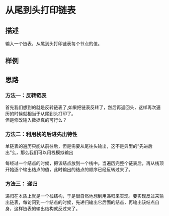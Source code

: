 # 从尾到头打印链表

## 描述
输入一个链表，从尾到头打印链表每个节点的值。

## 样例

## 思路
### 方法一：反转链表
首先我们想到的就是反转链表了,如果把链表反转了，然后再返回头，这样再次遍历的时候就相当于从尾到头打印了。<br>
但是修改输入数据真的可行么？

### 方法二：利用栈的后进先出特性
单链表的遍历只能从前往后，但是需要从尾往头输出，这不是典型的”先进后出”么，那么我们可以用栈模拟输出

每经过一个结点的时候，把该结点放到一个栈中。当遍历完整个链表后，再从栈顶开始逐个输出结点的值，此时输出的结点的顺序已经反转过来了。

### 方法三： 递归
递归在本质上就是一个栈结构，于是很自然地想到用递归来实现。要实现反过来输出链表，每访问到一个结点的时候，先递归输出它后面的结点，再输出该结点自身，这样链表的输出结构就反过来了。